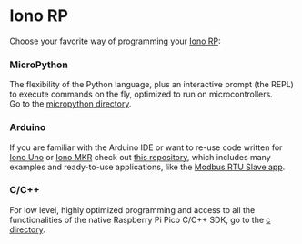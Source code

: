 # Iono RP

Choose your favorite way of programming your [Iono RP](https://www.sferalabs.cc/product/iono-rp/):

### MicroPython
The flexibility of the Python language, plus an interactive prompt (the REPL) to execute commands on the fly, optimized to run on microcontrollers.    
Go to the [micropython directory](./micropython).

### Arduino 
If you are familiar with the Arduino IDE or want to re-use code written for [Iono Uno](https://www.sferalabs.cc/product/iono-uno/) or [Iono MKR](https://www.sferalabs.cc/product/iono-mkr/) check out [this repository](https://github.com/sfera-labs/iono), which includes many examples and ready-to-use applications, like the [Modbus RTU Slave app](https://github.com/sfera-labs/iono/wiki/Modbus-RTU-Slave).

### C/C++
For low level, highly optimized programming and access to all the functionalities of the native Raspberry Pi Pico C/C++ SDK, go to the [c directory](./c).
